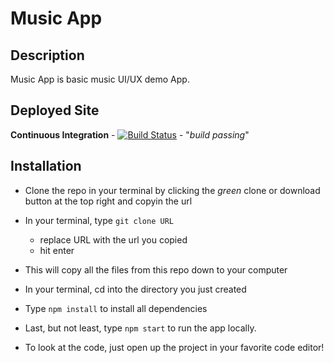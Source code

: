 # Music App

## Description

Music App is basic music UI/UX demo App.

## Deployed Site

**Continuous Integration** - [![Build Status](https://travis-ci.org/dwyl/esta.svg?branch=master)](https://tune-in.netlify.app/) - "_build passing_"

## Installation

- Clone the repo in your terminal by clicking the _green_ clone or download button at the top right and copyin the url
- In your terminal, type `git clone URL`
  - replace URL with the url you copied
  - hit enter
- This will copy all the files from this repo down to your computer
- In your terminal, cd into the directory you just created
- Type `npm install` to install all dependencies
- Last, but not least, type `npm start` to run the app locally.

- To look at the code, just open up the project in your favorite code editor!

